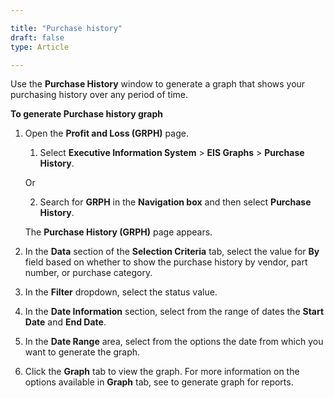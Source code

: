 ```yaml
---

title: "Purchase history"
draft: false
type: Article

---
```


Use the **Purchase History** window to generate a graph that shows your purchasing history over any period of time.

**To generate Purchase history graph**

1.  Open the **Profit and Loss (GRPH)** page.

    1. Select **Executive Information System** > **EIS Graphs** > **Purchase History**.

    Or

    2.  Search for **GRPH** in the **Navigation box** and then select **Purchase History**.
    
    The **Purchase History (GRPH)** page appears.

2.  In the **Data** section of the **Selection Criteria** tab, select the value for **By** field based on whether to show the purchase history by vendor, part number, or purchase category.

3.  In the **Filter** dropdown, select the status value.

4.  In the **Date Information** section, select from the range of dates the **Start Date** and **End Date**.

5.  In the **Date Range** area, select from the options the date from which you want to generate the graph.

6.  Click the **Graph** tab to view the graph. For more information on the options available in **Graph** tab, see to generate graph for reports.
